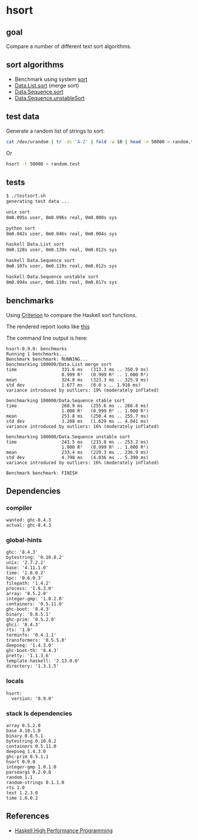 # hsort

## goal

Compare a number of different text sort algorithms.

## sort algorithms

* Benchmark using system [sort](http://www.gnu.org/software/coreutils/)
* [Data.List.sort](http://hackage.haskell.org/package/base/docs/Data-List.html#v:sort) (merge sort)
* [Data.Sequence.sort](http://hackage.haskell.org/package/containers-0.6.0.1/docs/src/Data.Sequence.Internal.Sorting.html#sort)
* [Data.Sequence.unstableSort](http://hackage.haskell.org/package/containers-0.6.0.1/docs/src/Data.Sequence.Internal.Sorting.html#unstableSort)

## test data

Generate a random list of strings to sort:

```bash
cat /dev/urandom | tr -dc 'A-Z' | fold -w 10 | head -n 50000 > random.test
```

Or 

```bash
hsort -t 50000 > random.test
```

## tests

```bash
$ ./testsort.sh
generating test data ...

unix sort
0m0.095s user, 0m0.096s real, 0m0.000s sys

python sort
0m0.042s user, 0m0.046s real, 0m0.004s sys

haskell Data.List sort
0m0.128s user, 0m0.139s real, 0m0.012s sys

haskell Data.Sequence sort
0m0.107s user, 0m0.119s real, 0m0.012s sys

haskell Data.Sequence unstable sort
0m0.094s user, 0m0.110s real, 0m0.017s sys
```

## benchmarks

Using [Criterion](http://hackage.haskell.org/package/criterion) to compare the
Haskell sort functions. 

The rendered report looks like [this](./benchmark.html.pdf)

The command line output is here:

```
hsort-0.9.0: benchmarks
Running 1 benchmarks...  
Benchmark benchmark: RUNNING...
benchmarking 100000/Data.List merge sort
time                 331.6 ms   (313.3 ms .. 350.9 ms)
                     0.999 R²   (0.999 R² .. 1.000 R²)
mean                 324.8 ms   (323.3 ms .. 325.9 ms)
std dev              1.677 ms   (0.0 s .. 1.916 ms)
variance introduced by outliers: 19% (moderately inflated)
                         
benchmarking 100000/Data.Sequence stable sort
time                 260.9 ms   (255.6 ms .. 266.8 ms)
                     1.000 R²   (0.999 R² .. 1.000 R²)
mean                 253.8 ms   (250.4 ms .. 255.7 ms)
std dev              3.208 ms   (1.629 ms .. 4.041 ms)
variance introduced by outliers: 16% (moderately inflated)
                         
benchmarking 100000/Data.Sequence unstable sort
time                 243.5 ms   (233.8 ms .. 253.2 ms)
                     1.000 R²   (0.999 R² .. 1.000 R²)
mean                 233.4 ms   (229.3 ms .. 236.9 ms)
std dev              4.798 ms   (4.036 ms .. 5.390 ms)
variance introduced by outliers: 16% (moderately inflated)
                         
Benchmark benchmark: FINISH
```

## Dependencies

### compiler

```
wanted: ghc-8.4.3
actual: ghc-8.4.3
```

### global-hints

```
ghc: '8.4.3'
bytestring: '0.10.8.2'
unix: '2.7.2.2'
base: '4.11.1.0'
time: '1.8.0.2'
hpc: '0.6.0.3'
filepath: '1.4.2'
process: '1.6.3.0'
array: '0.5.2.0'
integer-gmp: '1.0.2.0'
containers: '0.5.11.0'
ghc-boot: '8.4.3'
binary: '0.8.5.1'
ghc-prim: '0.5.2.0'
ghci: '8.4.3'
rts: '1.0'
terminfo: '0.4.1.1'
transformers: '0.5.5.0'
deepseq: '1.4.3.0'
ghc-boot-th: '8.4.3'
pretty: '1.1.3.6'
template-haskell: '2.13.0.0'
directory: '1.3.1.5'
```  

### locals

```
hsort:
  version: '0.9.0'
```

### stack ls dependencies

```
array 0.5.2.0
base 4.10.1.0
binary 0.8.5.1
bytestring 0.10.8.2
containers 0.5.11.0
deepseq 1.4.3.0
ghc-prim 0.5.1.1
hsort 0.9.0
integer-gmp 1.0.1.0
parseargs 0.2.0.8
random 1.1
random-strings 0.1.1.0
rts 1.0
text 1.2.3.0
time 1.8.0.2
```

## References

  - [Haskell High Performance Programming](https://www.packtpub.com/mapt/book/application_development/9781786464217/6/ch06lvl1sec41/reading%252c-writing%252c-and-handling-resources)
